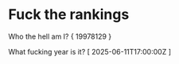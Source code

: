 # Fuck the rankings

Who the hell am I?
{ 19978129 }

What fucking year is it?
[ 2025-06-11T17:00:00Z ]
